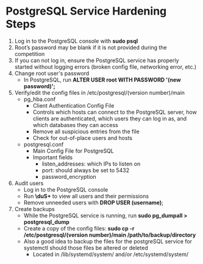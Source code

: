 # PostgreSQL Service Hardening Steps
1. Log in to the PostgreSQL console with **sudo psql**
2. Root’s password may be blank if it is not provided during the competition
3. If you can not log in, ensure the PostgreSQL service has properly started without logging errors (broken config file, networking error, etc.)
4. Change root user's password
	- In PostgreSQL, run **ALTER USER root WITH PASSWORD '(new password)';**
5. Verify/edit the config files in /etc/postgresql/(version number)/main
	- pg_hba.conf
		- Client Authentication Config File
		- Controls which hosts can connect to the PostgreSQL server, how clients are authenticated, which users they can log in as, and which databases they can access
		- Remove all suspicious entries from the file
		- Check for out-of-place users and hosts
	- postgresql.conf
		- Main Config File for PostgreSQL
		- Important fields
			- listen_addresses: which IPs to listen on
			- port: should always be set to 5432
			- password_encryption
6. Audit users
	- Log in to the PostgreSQL console
	- Run **\\duS+** to view all users and their permissions
	- Remove unneeded users with **DROP USER (username)**;
7. Create backups
	- While the PostgreSQL service is running, run **sudo pg_dumpall > postgresql_dump**
	- Create a copy of the config files: **sudo cp -r /etc/postgresql/(version number)/main /path/to/backup/directory**
	- Also a good idea to backup the files for the postgreSQL service for systemctl should those files be altered or deleted
		- Located in /lib/systemd/system/ and/or /etc/systemd/system/

